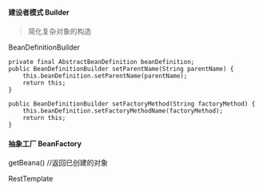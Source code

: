 #### 建设者模式 Builder
> 简化复杂对象的构造

BeanDefinitionBuilder
```
private final AbstractBeanDefinition beanDefinition;
public BeanDefinitionBuilder setParentName(String parentName) {
    this.beanDefinition.setParentName(parentName);
    return this;
}

public BeanDefinitionBuilder setFactoryMethod(String factoryMethod) {
    this.beanDefinition.setFactoryMethodName(factoryMethod);
    return this;
}
```

#### 抽象工厂 BeanFactory
getBeana() //返回已创建的对象

RestTemplate